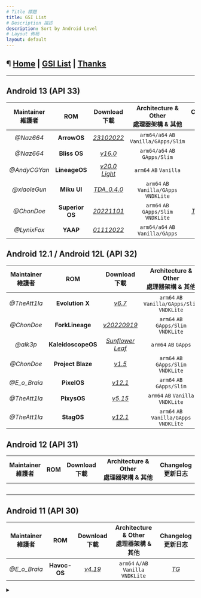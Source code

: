 ```yaml
---
# Title 標題
title: GSI List
# Description 描述
description: Sort by Android Level
# Layout 佈局
layout: default
---
```


¶ [Home](./) | [GSI List](./dl-aoslevel.md) | [Thanks](./thanks.md)
---

---

Android 13 (API 33)
---

| Maintainer<br>維護者 |       ROM       |                       Download<br>下載                       | Architecture & Other<br>處理器架構 & 其他 |                    Changelog<br>更新日志                     |
| :------------------: | :-------------: | :----------------------------------------------------------: | :---------------------------------------: | :----------------------------------------------------------: |
|      *@Naz664*       |   **ArrowOS**   | [*23102022*](https://sourceforge.net/projects/gsi-projects/files/A13/ArrowOS/23102022/) |   `arm64/a64` `AB` `Vanilla/GApps/Slim`   |               [*TG*](https://t.me/naz_dev/144)               |
|      *@Naz664*       |  **Bliss OS**   | [*v16.0*](https://sourceforge.net/projects/gsi-projects/files/A13/BlissOS/v16.0/30102022/) |       `arm64/a64` `AB` `GApps/Slim`       |               [*TG*](https://t.me/naz_dev/154)               |
|     *@AndyCGYan*     |  **LineageOS**  | [*v20.0 Light*](https://sourceforge.net/projects/andyyan-gsi/files/lineage-20-light/) |          `arm64` `AB` `Vanilla`           |             [*TG*](https://t.me/treblegsis/1664)             |
|     *@xiaoleGun*     |   **Miku UI**   | [*TDA_0.4.0*](https://github.com/xiaoleGun/treble_build_miku/releases/tag/TDA_0.4.0) |  `arm64` `AB` `Vanilla/GApps` `VNDKLite`  | [*GitHub*](https://github.com/xiaoleGun/treble_build_miku/releases/tag/TDA_0.4.0) |
|      *@ChonDoe*      | **Superior OS** | [*20221101*](https://github.com/ChonDoit/treble_superior_patches/releases/tag/A13-v20221101) |   `arm64` `AB` `GApps/Slim` `VNDKLite`    | [*TG*](https://t.me/elranchodecornelio/189); [*GitHub*](https://github.com/ChonDoit/treble_superior_patches/releases/tag/A13-v20221016) |
|     *@LynixFox*      |    **YAAP**     | [*01112022*](https://sourceforge.net/projects/lynixgsiprojects/files/A13/YAAP/01112022/) |     `arm64/a64` `AB` `Vanilla/GApps`      |           [*TG*](https://t.me/lynixgsiupdates/23)            |

Android 12.1 / Android 12L (API 32)
---

| Maintainer<br>維護者 |        ROM         |                       Download<br>下載                       |  Architecture & Other<br>處理器架構 & 其他   |                    Changelog<br>更新日志                     |
| :------------------: | :----------------: | :----------------------------------------------------------: | :------------------------------------------: | :----------------------------------------------------------: |
|     *@TheAtt1la*     |  **Evolution X**   | [*v6.7*](https://sourceforge.net/projects/thegsis/files/Evolution-X/) | `arm64` `AB` `Vanilla/GApps/Slim` `VNDKLite` |             [*TG*](https://t.me/treblegsis/1660)             |
|      *@ChonDoe*      |  **ForkLineage**   | [*v20220919*](https://github.com/ChonDoit/treble_flos_patches/releases/tag/A12L) |     `arm64` `AB` `GApps/Slim` `VNDKLite`     | [*GitHub*](https://github.com/ChonDoit/treble_flos_patches/releases/tag/A12L) |
|       *@alk3p*       | **KaleidoscopeOS** | [*Sunflower Leaf*](https://kaleidoscope.ink/download.html?device=meowmobile/treble) |             `arm64` `AB` `GApps`             | [*Official*](https://kaleidoscope.ink/download.html?device=meowmobile/treble) |
|      *@ChonDoe*      | **Project Blaze**  | [*v1.5*](https://github.com/ChonDoit/treble_blaze_patches/releases/tag/A12L) |     `arm64` `AB` `GApps/Slim` `VNDKLite`     | [*GitHub*](https://github.com/ChonDoit/treble_blaze_patches/releases/tag/A12L) |
|     *@E_o_Braia*     |    **PixelOS**     | [*v12.1*](https://sourceforge.net/projects/braiagsi/files/PixelOS_12/) |          `arm64` `AB` `GApps/Slim`           |             [*TG*](https://t.me/treblegsis/1668)             |
|     *@TheAtt1la*     |    **PixysOS**     | [*v5.15*](https://sourceforge.net/projects/thegsis/files/PixysOS/) |      `arm64` `AB` `Vanilla` `VNDKLite`       |          [*TG*](https://t.me/android12begonia/1410)          |
|     *@TheAtt1la*     |     **StagOS**     | [*v12.1*](https://sourceforge.net/projects/thegsis/files/StagOS/) |   `arm64` `AB` `Vanilla/GApps` `VNDKLite`    |             [*TG*](https://t.me/treblegsis/1662)             |

Android 12 (API 31)
---

| Maintainer<br>維護者 | ROM  | Download<br>下載 | Architecture & Other<br>處理器架構 & 其他 | Changelog<br>更新日志 |
| :------------------: | :--: | :--------------: | :---------------------------------------: | :-------------------: |
|                      |      |                  |                                           |                       |
|                      |      |                  |                                           |                       |
|                      |      |                  |                                           |                       |
|                      |      |                  |                                           |                       |
|                      |      |                  |                                           |                       |

Android 11 (API 30)
---

| Maintainer<br>維護者 |     ROM      |                       Download<br>下載                       | Architecture & Other<br>處理器架構 & 其他 |         Changelog<br>更新日志         |
| :------------------: | :----------: | :----------------------------------------------------------: | :---------------------------------------: | :-----------------------------------: |
|     *@E_o_Braia*     | **Havoc-OS** | [*v4.19*](https://sourceforge.net/projects/braiagsi/files/HavocOS/4.19/) |    `arm64` `A/AB` `Vanilla` `VNDKLite`    | [*TG*](https://tx.me/treblegsis/1678) |



<details><summary></summary>
</details>
